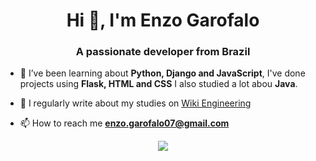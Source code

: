 <h1 align="center">Hi 👋, I'm Enzo Garofalo</h1>
<h3 align="center">A passionate developer from Brazil</h3>

- 🌱 I’ve been learning about **Python, Django and JavaScript**, I've done projects using **Flask, HTML and CSS** I also studied a lot abou **Java**.

- 📝 I regularly write about my studies on <a href="https://ripe-moat-f8e.notion.site/7aefb89b3c174143a877e3fce49b2ea1?v=12ded290839943ef96d22435066ab9d1&pvs=4">Wiki Engineering</a>

- 📫 How to reach me **enzo.garofalo07@gmail.com**

<p align="center">
  <a href="https://skillicons.dev">
    <img src="https://skillicons.dev/icons?i=git,py,flask,django,java" />
  </a>
</p>
